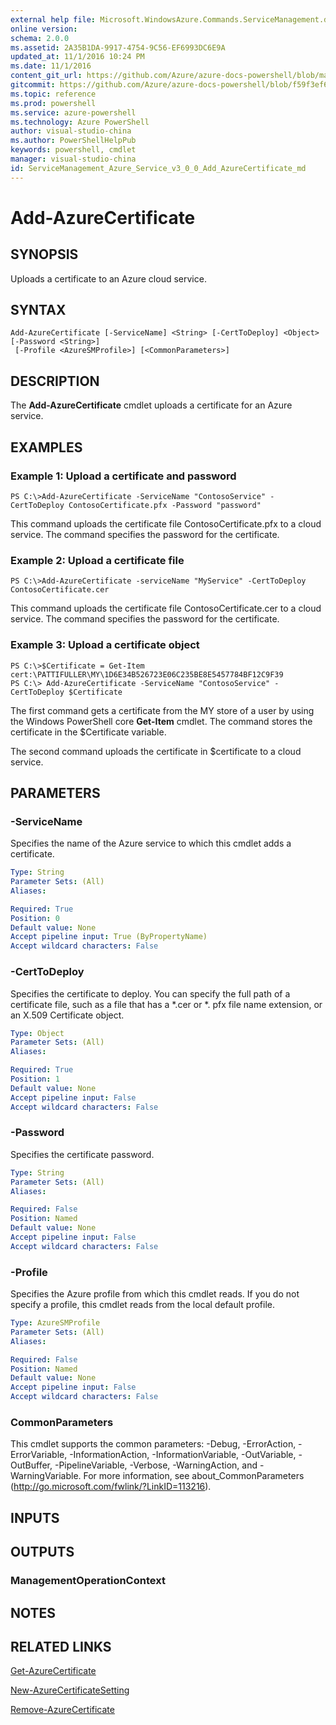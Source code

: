 ```yaml
---
external help file: Microsoft.WindowsAzure.Commands.ServiceManagement.dll-Help.xml
online version: 
schema: 2.0.0
ms.assetid: 2A35B1DA-9917-4754-9C56-EF6993DC6E9A
updated_at: 11/1/2016 10:24 PM
ms.date: 11/1/2016
content_git_url: https://github.com/Azure/azure-docs-powershell/blob/master/azureps-cmdlets-docs/ServiceManagement/Azure.Service/v3.0.0/Add-AzureCertificate.md
gitcommit: https://github.com/Azure/azure-docs-powershell/blob/f59f3ef60bc592383812213e69fd77ba950759ed/azureps-cmdlets-docs/ServiceManagement/Azure.Service/v3.0.0/Add-AzureCertificate.md
ms.topic: reference
ms.prod: powershell
ms.service: azure-powershell
ms.technology: Azure PowerShell
author: visual-studio-china
ms.author: PowerShellHelpPub
keywords: powershell, cmdlet
manager: visual-studio-china
id: ServiceManagement_Azure_Service_v3_0_0_Add_AzureCertificate_md
---
```


# Add-AzureCertificate

## SYNOPSIS
Uploads a certificate to an Azure cloud service.

## SYNTAX

```
Add-AzureCertificate [-ServiceName] <String> [-CertToDeploy] <Object> [-Password <String>]
 [-Profile <AzureSMProfile>] [<CommonParameters>]
```

## DESCRIPTION
The **Add-AzureCertificate** cmdlet uploads a certificate for an Azure service.

## EXAMPLES

### Example 1: Upload a certificate and password
```
PS C:\>Add-AzureCertificate -ServiceName "ContosoService" -CertToDeploy ContosoCertificate.pfx -Password "password"
```

This command uploads the certificate file ContosoCertificate.pfx to a cloud service.
The command specifies the password for the certificate.

### Example 2: Upload a certificate file
```
PS C:\>Add-AzureCertificate -serviceName "MyService" -CertToDeploy ContosoCertificate.cer
```

This command uploads the certificate file ContosoCertificate.cer to a cloud service.
The command specifies the password for the certificate.

### Example 3: Upload a certificate object
```
PS C:\>$Certificate = Get-Item cert:\PATTIFULLER\MY\1D6E34B526723E06C235BE8E5457784BF12C9F39
PS C:\> Add-AzureCertificate -ServiceName "ContosoService" -CertToDeploy $Certificate
```

The first command gets a certificate from the MY store of a user by using the Windows PowerShell core **Get-Item** cmdlet.
The command stores the certificate in the $Certificate variable.

The second command uploads the certificate in $certificate to a cloud service.

## PARAMETERS

### -ServiceName
Specifies the name of the Azure service to which this cmdlet adds a certificate.

```yaml
Type: String
Parameter Sets: (All)
Aliases: 

Required: True
Position: 0
Default value: None
Accept pipeline input: True (ByPropertyName)
Accept wildcard characters: False
```

### -CertToDeploy
Specifies the certificate to deploy.
You can specify the full path of a certificate file, such as a file that has a *.cer or *.
pfx file name extension, or an X.509 Certificate object.

```yaml
Type: Object
Parameter Sets: (All)
Aliases: 

Required: True
Position: 1
Default value: None
Accept pipeline input: False
Accept wildcard characters: False
```

### -Password
Specifies the certificate password.

```yaml
Type: String
Parameter Sets: (All)
Aliases: 

Required: False
Position: Named
Default value: None
Accept pipeline input: False
Accept wildcard characters: False
```

### -Profile
Specifies the Azure profile from which this cmdlet reads.
If you do not specify a profile, this cmdlet reads from the local default profile.

```yaml
Type: AzureSMProfile
Parameter Sets: (All)
Aliases: 

Required: False
Position: Named
Default value: None
Accept pipeline input: False
Accept wildcard characters: False
```

### CommonParameters
This cmdlet supports the common parameters: -Debug, -ErrorAction, -ErrorVariable, -InformationAction, -InformationVariable, -OutVariable, -OutBuffer, -PipelineVariable, -Verbose, -WarningAction, and -WarningVariable. For more information, see about_CommonParameters (http://go.microsoft.com/fwlink/?LinkID=113216).

## INPUTS

## OUTPUTS

### ManagementOperationContext

## NOTES

## RELATED LINKS

[Get-AzureCertificate](xref:ServiceManagement/Azure.Service/v3.0.0/Get-AzureCertificate.md)

[New-AzureCertificateSetting](xref:ServiceManagement/Azure.Service/v3.0.0/New-AzureCertificateSetting.md)

[Remove-AzureCertificate](xref:ServiceManagement/Azure.Service/v3.0.0/Remove-AzureCertificate.md)


